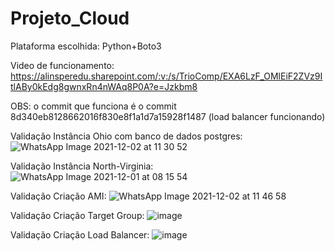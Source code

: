 # Projeto_Cloud

Plataforma escolhida: Python+Boto3 

Video de funcionamento:
https://alinsperedu.sharepoint.com/:v:/s/TrioComp/EXA6LzF_OMlEiF2ZVz9ItlABy0kEdg8gwnxRn4nWAq8P0A?e=Jzkbm8

OBS: o commit que funciona é o commit 8d340eb8128662016f830e8f1a1d7a15928f1487 (load balancer funcionando)


Validação Instância Ohio com banco de dados postgres:
![WhatsApp Image 2021-12-02 at 11 30 52](https://user-images.githubusercontent.com/49568374/144612034-05317925-95a0-410d-982b-6c6589a09fe5.jpeg)


Validação Instância North-Virginia:
![WhatsApp Image 2021-12-01 at 08 15 54](https://user-images.githubusercontent.com/49568374/144611514-ccb1bce7-c606-4d00-a8a6-3685b31cba7e.jpeg)


Validação Criação AMI:
![WhatsApp Image 2021-12-02 at 11 46 58](https://user-images.githubusercontent.com/49568374/144611567-30a60f87-c4f8-4f4c-91ba-4c7ab75578ac.jpeg)


Validação Criação Target Group:
![image](https://user-images.githubusercontent.com/49568374/144612353-c725f63a-4f81-4d96-bc66-be183291a3a7.png)


Validação Criação Load Balancer:
![image](https://user-images.githubusercontent.com/49568374/144612519-4a39be51-d4bb-4510-a208-215620746d7a.png)

